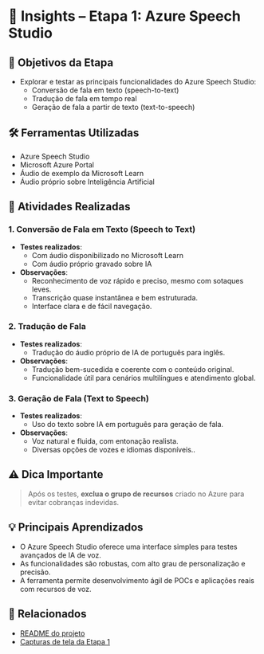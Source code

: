 # 🧠 Insights – Etapa 1: Azure Speech Studio

## 🎯 Objetivos da Etapa
- Explorar e testar as principais funcionalidades do Azure Speech Studio:
  - Conversão de fala em texto (speech-to-text)
  - Tradução de fala em tempo real
  - Geração de fala a partir de texto (text-to-speech)

## 🛠️ Ferramentas Utilizadas
- Azure Speech Studio
- Microsoft Azure Portal
- Áudio de exemplo da Microsoft Learn
- Áudio próprio sobre Inteligência Artificial

## 📝 Atividades Realizadas

### 1. Conversão de Fala em Texto (Speech to Text)
- **Testes realizados**: 
  - Com áudio disponibilizado no Microsoft Learn
  - Com áudio próprio gravado sobre IA
- **Observações**:
  - Reconhecimento de voz rápido e preciso, mesmo com sotaques leves.
  - Transcrição quase instantânea e bem estruturada.
  - Interface clara e de fácil navegação.

### 2. Tradução de Fala
- **Testes realizados**:
  - Tradução do áudio próprio de IA de português para inglês.
- **Observações**:
  - Tradução bem-sucedida e coerente com o conteúdo original.
  - Funcionalidade útil para cenários multilíngues e atendimento global.

### 3. Geração de Fala (Text to Speech)
- **Testes realizados**:
  - Uso do texto sobre IA em português para geração de fala.
- **Observações**:
  - Voz natural e fluida, com entonação realista.
  - Diversas opções de vozes e idiomas disponíveis..

## ⚠️ Dica Importante
> Após os testes, **exclua o grupo de recursos** criado no Azure para evitar cobranças indevidas.

## 💡 Principais Aprendizados
- O Azure Speech Studio oferece uma interface simples para testes avançados de IA de voz.
- As funcionalidades são robustas, com alto grau de personalização e precisão.
- A ferramenta permite desenvolvimento ágil de POCs e aplicações reais com recursos de voz.

## 📁 Relacionados
- [README do projeto](../README.md)
- [Capturas de tela da Etapa 1](../images/etapa-1-speech-studio/)
